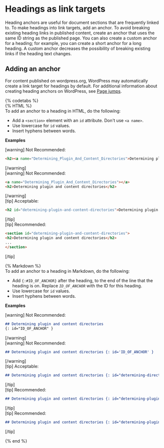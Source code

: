 # Headings as link targets

Heading anchors are useful for document sections that are frequently linked to. To make headings into link targets, add an anchor. To avoid breaking existing heading links in published content, create an anchor that uses the same ID string as the published page. You can also create a custom anchor for a heading; for example, you can create a short anchor for a long heading. A custom anchor decreases the possibility of breaking existing links if the heading text changes.

## Adding an anchor

For content published on wordpress.org, WordPress may automatically create a link target for headings by default. For additional information about creating heading anchors on WordPress, see [Page jumps](https://wordpress.org/support/article/page-jumps/).  

{% codetabs %}  
{% HTML %}  
To add an anchor to a heading in HTML, do the following:
- Add a `<section>` element with an `id` attribute. Don't use `<a name>`.
- Use lowercase for `id` values.
- Insert hyphens between words.

**Examples**  

[warning] Not Recommended:  
```html
<h2><a name="Determining_Plugin_And_Content_Directories">Determining plugin and content directories</a></h2>
```
[/warning]  
[warning] Not Recommended:  
```html
<a name="Determining_Plugin_And_Content_Directories"></a>
<h2>Determining plugin and content directories</h2>
 ```
[/warning]  
[tip] Acceptable:  
```html
<h2 id="determining-plugin-and-content-directories">Determining plugin and content directories</h2>
```
[/tip]  
[tip] Recommended:  
```html
<section id="determining-plugin-and-content-directories">
<h2>Determining plugin and content directories</h2>
...
</section>
```
[/tip]  

{% Markdown %}  
To add an anchor to a heading in Markdown, do the following:  
- Add `{:#ID_OF_ANCHOR}` after the heading, to the end of the line that the heading is on. Replace *`ID_OF_ANCHOR`* with the ID for this heading.
- Use lowercase for `id` values.
- Insert hyphens between words.

**Examples**  

[warning] Not Recommended:  
```markdown
## Determining plugin and content directories  
{: id="ID_OF_ANCHOR" }
```
[/warning]  
[warning] Not Recommended:  
```markdown
## Determining plugin and content directories {: id='ID_OF_ANCHOR' }
```
[/warning]  
[tip] Acceptable:  
```markdown
## Determining plugin and content directories {: id="determining-directories" }
```
[/tip]  
[tip] Recommended:  
```markdown
## Determining plugin and content directories {: id="determining-plugin-and-content-directories" }
```
[/tip]  
[tip] Recommended:  
```markdown
## Determining plugin and content directories {: id="determining-plugin-content-directories" }
```
[/tip]  

{% end %}
